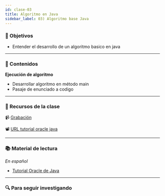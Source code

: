 ```yaml
---
id: clase-03
title: Algoritmo en Java
sidebar_label: 03) Algoritmo base Java
---
```


### 🏁 Objetivos

- Entender el desarrollo de un algoritmo basico en java

---

### 📝 Contenidos

**Ejecución de algoritmo**

- Desarrollar algoritmo en método main
- Pasaje de enunciado a codigo

---

### 🚀 Recursos de la clase

📹 [Grabación](https://us02web.zoom.us/rec/share/GQSAiVYgAdiwCYqg7TvwaQuqdEY9PJs6br7wtTXCrMrdt1XW7UxUm2QA7R9M4QUy.RgijY6QVFdFTPjNy?startTime=1599170914000)

📽️ [URL tutorial oracle java](https://docs.oracle.com/javase/tutorial/)

---

### 📚 Material de lectura

_En español_

- [Tutorial Oracle de Java](https://docs.oracle.com/javase/tutorial/)

---

### 🔍 Para seguir investigando

